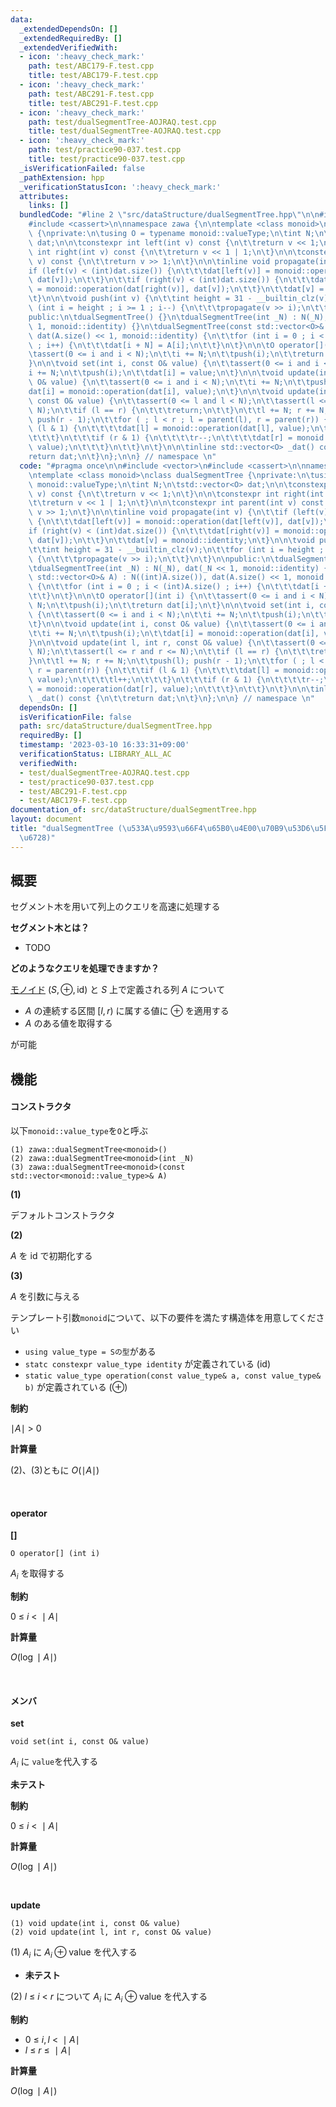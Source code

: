```yaml
---
data:
  _extendedDependsOn: []
  _extendedRequiredBy: []
  _extendedVerifiedWith:
  - icon: ':heavy_check_mark:'
    path: test/ABC179-F.test.cpp
    title: test/ABC179-F.test.cpp
  - icon: ':heavy_check_mark:'
    path: test/ABC291-F.test.cpp
    title: test/ABC291-F.test.cpp
  - icon: ':heavy_check_mark:'
    path: test/dualSegmentTree-AOJRAQ.test.cpp
    title: test/dualSegmentTree-AOJRAQ.test.cpp
  - icon: ':heavy_check_mark:'
    path: test/practice90-037.test.cpp
    title: test/practice90-037.test.cpp
  _isVerificationFailed: false
  _pathExtension: hpp
  _verificationStatusIcon: ':heavy_check_mark:'
  attributes:
    links: []
  bundledCode: "#line 2 \"src/dataStructure/dualSegmentTree.hpp\"\n\n#include <vector>\n\
    #include <cassert>\n\nnamespace zawa {\n\ntemplate <class monoid>\nclass dualSegmentTree\
    \ {\nprivate:\n\tusing O = typename monoid::valueType;\n\tint N;\n\tstd::vector<O>\
    \ dat;\n\n\tconstexpr int left(int v) const {\n\t\treturn v << 1;\n\t}\n\n\tconstexpr\
    \ int right(int v) const {\n\t\treturn v << 1 | 1;\n\t}\n\n\tconstexpr int parent(int\
    \ v) const {\n\t\treturn v >> 1;\n\t}\n\n\tinline void propagate(int v) {\n\t\t\
    if (left(v) < (int)dat.size()) {\n\t\t\tdat[left(v)] = monoid::operation(dat[left(v)],\
    \ dat[v]);\n\t\t}\n\t\tif (right(v) < (int)dat.size()) {\n\t\t\tdat[right(v)]\
    \ = monoid::operation(dat[right(v)], dat[v]);\n\t\t}\n\t\tdat[v] = monoid::identity;\n\
    \t}\n\n\tvoid push(int v) {\n\t\tint height = 31 - __builtin_clz(v);\n\t\tfor\
    \ (int i = height ; i >= 1 ; i--) {\n\t\t\tpropagate(v >> i);\n\t\t}\n\t}\n\n\
    public:\n\tdualSegmentTree() {}\n\tdualSegmentTree(int _N) : N(_N), dat(_N <<\
    \ 1, monoid::identity) {}\n\tdualSegmentTree(const std::vector<O>& A) : N((int)A.size()),\
    \ dat(A.size() << 1, monoid::identity) {\n\t\tfor (int i = 0 ; i < (int)A.size()\
    \ ; i++) {\n\t\t\tdat[i + N] = A[i];\n\t\t}\n\t}\n\n\tO operator[](int i) {\n\t\
    \tassert(0 <= i and i < N);\n\t\ti += N;\n\t\tpush(i);\n\t\treturn dat[i];\n\t\
    }\n\n\tvoid set(int i, const O& value) {\n\t\tassert(0 <= i and i < N);\n\t\t\
    i += N;\n\t\tpush(i);\n\t\tdat[i] = value;\n\t}\n\n\tvoid update(int i, const\
    \ O& value) {\n\t\tassert(0 <= i and i < N);\n\t\ti += N;\n\t\tpush(i);\n\t\t\
    dat[i] = monoid::operation(dat[i], value);\n\t}\n\n\tvoid update(int l, int r,\
    \ const O& value) {\n\t\tassert(0 <= l and l < N);\n\t\tassert(l <= r and r <=\
    \ N);\n\t\tif (l == r) {\n\t\t\treturn;\n\t\t}\n\t\tl += N; r += N;\n\t\tpush(l);\
    \ push(r - 1);\n\t\tfor ( ; l < r ; l = parent(l), r = parent(r)) {\n\t\t\tif\
    \ (l & 1) {\n\t\t\t\tdat[l] = monoid::operation(dat[l], value);\n\t\t\t\tl++;\n\
    \t\t\t}\n\t\t\tif (r & 1) {\n\t\t\t\tr--;\n\t\t\t\tdat[r] = monoid::operation(dat[r],\
    \ value);\n\t\t\t}\n\t\t}\n\t}\n\n\tinline std::vector<O> _dat() const {\n\t\t\
    return dat;\n\t}\n};\n\n} // namespace \n"
  code: "#pragma once\n\n#include <vector>\n#include <cassert>\n\nnamespace zawa {\n\
    \ntemplate <class monoid>\nclass dualSegmentTree {\nprivate:\n\tusing O = typename\
    \ monoid::valueType;\n\tint N;\n\tstd::vector<O> dat;\n\n\tconstexpr int left(int\
    \ v) const {\n\t\treturn v << 1;\n\t}\n\n\tconstexpr int right(int v) const {\n\
    \t\treturn v << 1 | 1;\n\t}\n\n\tconstexpr int parent(int v) const {\n\t\treturn\
    \ v >> 1;\n\t}\n\n\tinline void propagate(int v) {\n\t\tif (left(v) < (int)dat.size())\
    \ {\n\t\t\tdat[left(v)] = monoid::operation(dat[left(v)], dat[v]);\n\t\t}\n\t\t\
    if (right(v) < (int)dat.size()) {\n\t\t\tdat[right(v)] = monoid::operation(dat[right(v)],\
    \ dat[v]);\n\t\t}\n\t\tdat[v] = monoid::identity;\n\t}\n\n\tvoid push(int v) {\n\
    \t\tint height = 31 - __builtin_clz(v);\n\t\tfor (int i = height ; i >= 1 ; i--)\
    \ {\n\t\t\tpropagate(v >> i);\n\t\t}\n\t}\n\npublic:\n\tdualSegmentTree() {}\n\
    \tdualSegmentTree(int _N) : N(_N), dat(_N << 1, monoid::identity) {}\n\tdualSegmentTree(const\
    \ std::vector<O>& A) : N((int)A.size()), dat(A.size() << 1, monoid::identity)\
    \ {\n\t\tfor (int i = 0 ; i < (int)A.size() ; i++) {\n\t\t\tdat[i + N] = A[i];\n\
    \t\t}\n\t}\n\n\tO operator[](int i) {\n\t\tassert(0 <= i and i < N);\n\t\ti +=\
    \ N;\n\t\tpush(i);\n\t\treturn dat[i];\n\t}\n\n\tvoid set(int i, const O& value)\
    \ {\n\t\tassert(0 <= i and i < N);\n\t\ti += N;\n\t\tpush(i);\n\t\tdat[i] = value;\n\
    \t}\n\n\tvoid update(int i, const O& value) {\n\t\tassert(0 <= i and i < N);\n\
    \t\ti += N;\n\t\tpush(i);\n\t\tdat[i] = monoid::operation(dat[i], value);\n\t\
    }\n\n\tvoid update(int l, int r, const O& value) {\n\t\tassert(0 <= l and l <\
    \ N);\n\t\tassert(l <= r and r <= N);\n\t\tif (l == r) {\n\t\t\treturn;\n\t\t\
    }\n\t\tl += N; r += N;\n\t\tpush(l); push(r - 1);\n\t\tfor ( ; l < r ; l = parent(l),\
    \ r = parent(r)) {\n\t\t\tif (l & 1) {\n\t\t\t\tdat[l] = monoid::operation(dat[l],\
    \ value);\n\t\t\t\tl++;\n\t\t\t}\n\t\t\tif (r & 1) {\n\t\t\t\tr--;\n\t\t\t\tdat[r]\
    \ = monoid::operation(dat[r], value);\n\t\t\t}\n\t\t}\n\t}\n\n\tinline std::vector<O>\
    \ _dat() const {\n\t\treturn dat;\n\t}\n};\n\n} // namespace \n"
  dependsOn: []
  isVerificationFile: false
  path: src/dataStructure/dualSegmentTree.hpp
  requiredBy: []
  timestamp: '2023-03-10 16:33:31+09:00'
  verificationStatus: LIBRARY_ALL_AC
  verifiedWith:
  - test/dualSegmentTree-AOJRAQ.test.cpp
  - test/practice90-037.test.cpp
  - test/ABC291-F.test.cpp
  - test/ABC179-F.test.cpp
documentation_of: src/dataStructure/dualSegmentTree.hpp
layout: document
title: "dualSegmentTree (\u533A\u9593\u66F4\u65B0\u4E00\u70B9\u53D6\u5F97\u30BB\u30B0\
  \u6728)"
---
```


## 概要

セグメント木を用いて列上のクエリを高速に処理する

**セグメント木とは？**
- TODO


**どのようなクエリを処理できますか？**

[モノイド](https://ja.wikipedia.org/wiki/%E3%83%A2%E3%83%8E%E3%82%A4%E3%83%89) $(S, \oplus, \text{id})$ と $S$ 上で定義される列 $A$ について

- $A$ の連続する区間 $[l, r)$ に属する値に $\oplus$ を適用する
- $A$ のある値を取得する

が可能

## 機能

#### コンストラクタ

以下`monoid::value_type`を`O`と呼ぶ

```
(1) zawa::dualSegmentTree<monoid>()
(2) zawa::dualSegmentTree<monoid>(int _N)
(3) zawa::dualSegmentTree<monoid>(const std::vector<monoid::value_type>& A)
```

**(1)**

デフォルトコンストラクタ

**(2)**

$A$ を $\text{id}$ で初期化する

**(3)**

$A$ を引数に与える

テンプレート引数`monoid`について、以下の要件を満たす構造体を用意してください
- `using value_type = Sの型`がある
- `statc constexpr value_type identity` が定義されている $(\text{id})$
- `static value_type operation(const value_type& a, const value_type& b)` が定義されている $(\oplus)$

**制約**

$\mid A\mid\ >\ 0$

**計算量**

(2)、(3)ともに $O(\mid A\mid)$

<br />

#### operator

**[]**
```
O operator[] (int i)
```

$A_i$ を取得する

**制約**

$0\ \le\ i\ <\ \mid A\mid$


**計算量**

$O(\log \mid A\mid)$

<br />

#### メンバ

**set**
```
void set(int i, const O& value)
```
 $A_i$ に `value`を代入する

**未テスト**

**制約**

$0\ \le\ i\ <\ \mid A\mid$

**計算量**

$O(\log \mid A\mid)$

<br />

**update**
```
(1) void update(int i, const O& value)
(2) void update(int l, int r, const O& value)
```

(1) $A_i$ に $A_i\oplus \text{value}$ を代入する
- **未テスト**

(2) $l\ \le\ i\ <\ r$ について $A_i$ に $A_i\oplus \text{value}$ を代入する

**制約**

- $0\ \le\ i, l\ <\ \mid A\mid$
- $l\ \le\ r\ \le\ \mid A\mid$


**計算量**

$O(\log \mid A\mid)$
